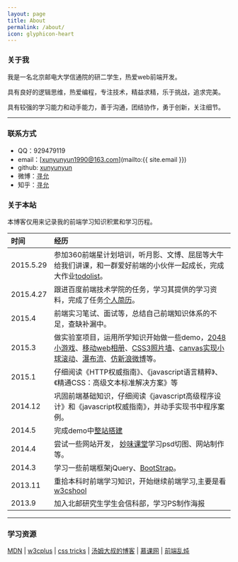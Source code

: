 ```yaml
---
layout: page
title: About
permalink: /about/
icon: glyphicon-heart
---
```


### 关于我

我是一名北京邮电大学信通院的研二学生，热爱web前端开发。

具有良好的逻辑思维，热爱编程，专注技术，精益求精，乐于挑战，追求完美。

具有较强的学习能力和动手能力，善于沟通，团结协作，勇于创新，关注细节。

---

### 联系方式

* QQ：929479119
* email：[xunyunyun1990@163.com](mailto:{{ site.email }})
* github: [xunyunyun](https://github.com/xunyunyun)
* 微博：[寻允](http://weibo.com/u/2704834945)
* 知乎：[寻允](http://www.zhihu.com/people/xunyunyun)




### 关于本站   

本博客仅用来记录我的前端学习知识积累和学习历程。


| 时间     |    经历   | 
| :-------- | :--------|
|2015.5.29      |  参加360前端星计划培训，听月影、文博、屈屈等大牛给我们讲课，和一群爱好前端的小伙伴一起成长，完成大作业[todolist](http://xunyunyun.github.io/show/todo/index.html)。|
|2015.4.27      |  跟进百度前端技术学院的任务，学习其提供的学习资料，完成了任务[个人简历](http://xunyunyun.github.io/show/resume/index.html)。||
|2015.4         |  前端实习笔试、面试等，总结自己前端知识体系的不足，查缺补漏中。|
|2015.3         |  做实验室项目，运用所学知识开始做一些demo，[2048小游戏](http://xunyunyun.github.io/show/2048game/index.html)、[移动web相册](http://xunyunyun.github.io/show/mobile_web_album/index.html)、[CSS3照片墙](http://xunyunyun.github.io/show/picture_wall/index.html)、[canvas实现小球滚动](http://xunyunyun.github.io/show/ball_move/index.html)、[瀑布流](http://xunyunyun.github.io/show/waterfalldemo/index.html)、[仿新浪微博](http://xunyunyun.github.io/show/xinlang/index.html)等。|
|2015.1         |  仔细阅读《HTTP权威指南》、《javascript语言精粹》、《精通CSS：高级文本标准解决方案》等|
|2014.12	       |  巩固前端基础知识，仔细阅读《javascript高级程序设计》和《javascript权威指南》，并动手实现书中程序案例。|
|2014.5         |  完成demo中[整站搭建](http://xunyunyun.github.io/show/website/index.html)|
|2014.4	       |  尝试一些网站开发， [妙味课堂](http://www.miaov.com/2013/)学习psd切图、网站制作等。|
|2014.3         |  学习一些前端框架jQuery、[BootStrap](http://getbootstrap.com/)。  |
|2013.11        | 重拾本科时前端学习知识，开始继续前端学习,主要是看[w3cshool](http://www.w3school.com.cn)|
|2013.9         | 加入北邮研究生学生会信科部，学习PS制作海报|

---

### 学习资源

[MDN](https://developer.mozilla.org/en-US/) \| [w3cplus](http://www.w3cplus.com/) \| [css tricks](http://css-tricks.com/) \| [汤姆大叔的博客](http://www.cnblogs.com/TomXu/) \| [慕课网](http://www.imooc.com) \| [前端乱炖](http://www.html-js.com/)




